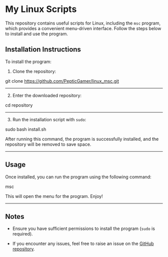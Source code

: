 # My Linux Scripts

This repository contains useful scripts for Linux, including the `msc` program, which provides a convenient menu-driven interface. Follow the steps below to install and use the program.

## Installation Instructions

To install the program:

1. Clone the repository:

  git clone https://github.com/PepticGamer/linux_msc.git

----------------------------------------------------------------------

2. Enter the downloaded repository:

  cd repository

----------------------------------------------------------------------

3. Run the installation script with `sudo`:

  sudo bash install.sh

  After running this command, the program is successfully installed, and the repository will be removed to save space.

----------------------------------------------------------------------

## Usage

Once installed, you can run the program using the following command:

  msc

This will open the menu for the program. Enjoy!

----------------------------------------------------------------------

## Notes

- Ensure you have sufficient permissions to install the program (`sudo` is required).

- If you encounter any issues, feel free to raise an issue on the [GitHub repository](https://github.com/PepticGamer/linux_msc).

